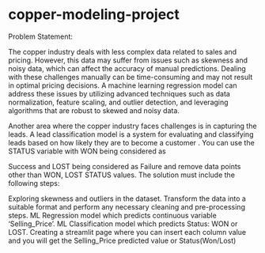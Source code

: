 # copper-modeling-project
Problem Statement:

The copper industry deals with less complex data related to sales and pricing. However, this data may suffer from issues such as skewness and noisy data, which can affect the accuracy of manual predictions. Dealing with these challenges manually can be time-consuming and may not result in optimal pricing decisions. A machine learning regression model can address these issues by utilizing advanced techniques such as data normalization, feature scaling, and outlier detection, and leveraging algorithms that are robust to skewed and noisy data. 

Another area where the copper industry faces challenges is in capturing the leads. A lead classification model is a system for evaluating and classifying leads based on how likely they are to become a customer . You can use the STATUS variable with WON being considered as 

Success and LOST being considered as Failure and remove data points other than WON, LOST STATUS values.
The solution must include the following steps:

Exploring skewness and outliers in the dataset.
Transform the data into a suitable format and perform any necessary cleaning and pre-processing steps.
ML Regression model which predicts continuous variable ‘Selling_Price’.
ML Classification model which predicts Status: WON or LOST.
Creating a streamlit page where you can insert each column value and you will get the Selling_Price predicted value or Status(Won/Lost)
